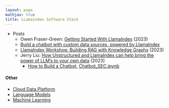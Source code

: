 ```yaml
---
layout: page
mathjax: true
title: LLamaindex Software Stack
---
```

* Posts
  * Owen Fraser-Green: [Getting Started With LlamaIndex](https://betterprogramming.pub/getting-started-with-llamaindex-169bbf475a94) (2023)
  * [Build a chatbot with custom data sources, powered by LlamaIndex](https://blog.streamlit.io/build-a-chatbot-with-custom-data-sources-powered-by-llamaindex/)
  * [LlamaIndex Workshop: Building RAG with Knowledge Graphs](https://www.youtube.com/watch?v=hb8uT-VBEwQ) (2023)
  * Jerry Liu: [How Unstructured and LlamaIndex can help bring the power of LLM’s to your own data](https://medium.com/@jerryjliu98/how-unstructured-and-llamaindex-can-help-bring-the-power-of-llms-to-your-own-data-3657d063e30d) (2023)
    * [How to Build a Chatbot](https://gpt-index.readthedocs.io/en/v0.5.27/guides/tutorials/building_a_chatbot.html), [Chatbot_SEC.ipynb](https://github.com/jerryjliu/llama_index/blob/main/examples/chatbot/Chatbot_SEC.ipynb)

#### Other
* [Cloud Data Platform](/cloud_data_platform)
* [Language Models](/language_models)
* [Machine Learning](/machine_learning)

